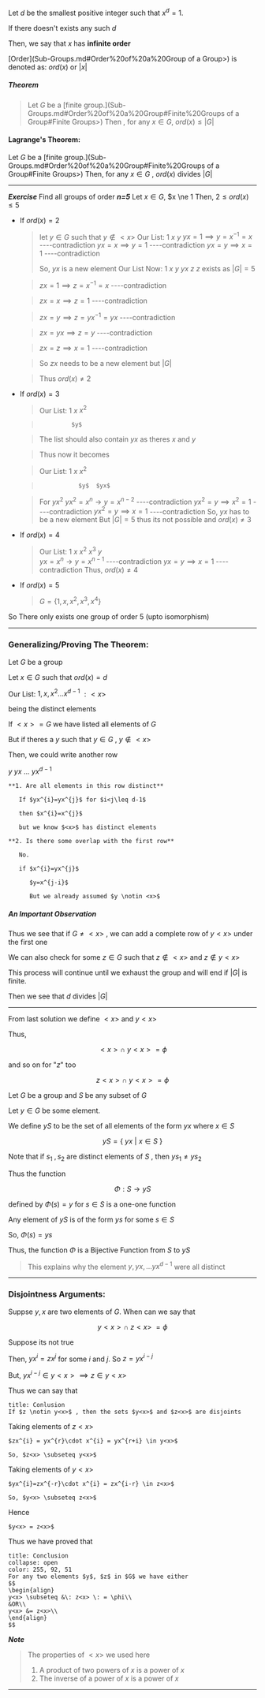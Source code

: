 Let $d$ be the smallest positive integer such that $x^{d}=1$.

If there doesn't exists any such $d$ 

Then, we say that $x$ has **infinite order**

[Order](Sub-Groups.md#Order%20of%20a%20Group of a Group>) is denoted as:  $ord(x)$ or $|x|$

##### Theorem

> Let $G$ be a [finite group.](Sub-Groups.md#Order%20of%20a%20Group#Finite%20Groups of a Group#Finite Groups>) Then , for any $x \in G$, 
> $ord(x) \leq |G|$

#### Lagrange's Theorem:

Let $G$ be a [finite group.](Sub-Groups.md#Order%20of%20a%20Group#Finite%20Groups of a Group#Finite Groups>)
Then, for any $x \in G$ , $ord(x)$ divides $|G|$

-----------------------------------
***Exercise***
Find all groups of order ***n=5***
Let $x \in G$, $x \ne 1
Then, $2 \leq ord(x) \leq 5$

- If $ord(x)=2$

  > let $y \in G$ such that $y \notin <x>$
  > Our List: $1$ $x$
  >               $y$
  > $yx=1 \implies y=x^{-1}=x$                    ----contradiction
  > $yx=x \implies y=1$                              ----contradiction
  > $yx=y \implies x=1$                              ----contradiction
  > 
  > So, $yx$ is a new element
  > Our List Now: 1  $x$
  >                        $y$  $yx$
  >                        $z$
  >$z$ exists as $|G|=5$ 
  >

  >$zx=1 \implies z=x^{-1}=x$                ----contradiction

  >$zx=x \implies z=1$                          ----contradiction

  >$zx = y \implies z=yx^{-1}=yx$            ----contradiction

  >$zx=yx \implies z=y$                        ----contradiction

  >$zx=z \implies x=1$                         ----contradiction

  >

  >So $zx$ needs to be a new element but $|G|$

  >Thus $ord(x)\neq 2$

- If $ord(x)=3$

  >Our List: $1$  $x$  $x^{2}$

  >              $y$

  > The list should also contain $yx$ as theres $x$ and $y$

  > Thus now it becomes

  > Our List:  $1$  $x$  $x^{2}$

  >                $y$  $yx$

  > 
  > For $yx^{2}$
  > $yx^{2}=x^{n} \rightarrow y=x^{n-2}$                ----contradiction
  > $yx^{2}=y \implies x^{2}=1$                 ----contradiction
  > $yx^{2}=y \implies x=1$                  ----contradiction
  > So, $yx$ has to be a new element
  > But $|G|=5$ thus its not possible and
  > $ord(x) \neq 3$

- If $ord(x)=4$

  > Our List:  $1$  $x$  $x^{2}$  $x^{3}$
  >                 $y$  
  > $yx=x^{n} \rightarrow y=x^{n-1}$               ----contradiction
  > $yx=y \implies x=1$                 ----contradiction
  > Thus,
  > $ord(x)\neq4$

- If $ord(x)=5$

  > $G = \{1, x, x^{2}, x^{3}, x^{4}\}$

So There only exists one group of order $5$ (upto isomorphism)

--------------------------------------

### Generalizing/Proving The Theorem:

Let $G$ be a group

Let $x \in G$ such that $ord(x)=d$

Our List: $1, x,x^{2}\dots x^{d-1}$      $:<x>$

being the distinct elements

If $<x> = G$ we have listed all elements of $G$

But if theres a $y$ such that $y \in G$ , $y \notin <x>$

Then, we could write another row 

$y$  $yx$  $\dots$  $yx^{d-1}$

	**1. Are all elements in this row distinct**

	   If $yx^{i}=yx^{j}$ for $i<j\leq d-1$

	   then $x^{i}=x^{j}$

	   but we know $<x>$ has distinct elements

	**2. Is there some overlap with the first row**

	   No.

	   if $x^{i}=yx^{j}$ 

	      $y=x^{j-i}$

	      But we already assumed $y \notin <x>$

##### An Important Observation

Thus we see that if $G \neq <x>$ , we can add a complete row of $y<x>$ under the first one

We can also check for some $z \in G$ such that $z \notin <x>$ and $z \notin y<x>$

This process will continue until we exhaust the group and will end if $|G|$ is finite.

Then we see that $d$ divides $|G|$

----------------------------------

From last solution we define $<x>$ and $y<x>$ 

Thus, 

$$
<x> \cap \:y<x> = \phi
$$

and so on for "$z$" too

$$
z<x> \cap \: y<x> = \phi
$$

Let $G$ be a group and $S$ be any subset of $G$

Let $y \in G$ be some element.

We define $yS$ to be the set of all elements of the form $yx$ where $x \in S$

$$
yS = \{\:yx \:| \:x \in S \:\}
$$

Note that if $s_{1} \: ,s_{2}$ are distinct elements of $S$ , then $ys_{1} \neq ys_{2}$

Thus the function 

$$
\Phi : S \rightarrow yS 
$$

defined by $\Phi(s)=y$ for $s \in S$ is a one-one function

Any element of $yS$ is of the form $ys$ for some $s \in S$ 

So, $\Phi(s)=ys$

Thus, the function $\Phi$ is a Bijective Function from $S$ to $yS$

>This explains why the element $y, yx,\dots yx^{d-1}$ were all distinct

------------------------------------
### Disjointness Arguments:

Suppse $y,x$ are two elements of $G$. When can we say that 

$$
y<x> \cap \: z<x> \: = \phi
$$

Suppose its not true

Then, $yx^{i}=zx^{j}$ for some $i$ and $j$. So $z=yx^{i-j}$

But, $yx^{i-j} \in y<x> \implies z \in y<x>$

Thus we can say that 

```ad-note
title: Conlusion
If $z \notin y<x>$ , then the sets $y<x>$ and $z<x>$ are disjoints
```

Taking elements of  $z<x>$

	$zx^{i} = yx^{r}\cdot x^{i} = yx^{r+i} \in y<x>$

	So, $z<x> \subseteq y<x>$

Taking elements of $y<x>$

	$yx^{i}=zx^{-r}\cdot x^{i} = zx^{i-r} \in z<x>$

	So, $y<x> \subseteq z<x>$

Hence

	$y<x> = z<x>$

Thus we have proved that 

```ad-note
title: Conclusion
collapse: open
color: 255, 92, 51
For any two elements $y$, $z$ in $G$ we have either 
$$
\begin{align}
y<x> \subseteq &\: z<x> \: = \phi\\ 
&OR\\
y<x> &= z<x>\\
\end{align}
$$
```

***Note***

> The properties of $<x>$ we used here
> 1. A product of two powers of $x$ is a power of $x$
> 2. The inverse of a power of $x$ is a power of $x$

----------------------

